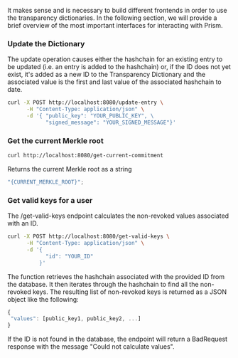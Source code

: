 It makes sense and is necessary to build different frontends in order to use the transparency dictionaries. In the following section, we will provide a brief overview of the most important interfaces for interacting with Prism.

### Update the Dictionary

The update operation causes either the hashchain for an existing entry to be updated (i.e. an entry is added to the hashchain) or, if the ID does not yet exist, it's added as a new ID to the Transparency Dictionary and the associated value is the first and last value of the associated hashchain to date.

```bash
curl -X POST http://localhost:8080/update-entry \
      -H "Content-Type: application/json" \
      -d '{ "public_key": "YOUR_PUBLIC_KEY", \
            "signed_message": "YOUR_SIGNED_MESSAGE"}'
```

### Get the current Merkle root

```bash
curl http://localhost:8080/get-current-commitment
```

Returns the current Merkle root as a string

```javascript
"{CURRENT_MERKLE_ROOT}";
```

### Get valid keys for a user

The /get-valid-keys endpoint calculates the non-revoked values associated with an ID.

```bash
curl -X POST http://localhost:8080/get-valid-keys \
      -H "Content-Type: application/json" \
      -d '{
            "id": "YOUR_ID"
          }'
```

 The function retrieves the hashchain associated with the provided ID from the database. It then iterates through the hashchain to find all
 the non-revoked keys. The resulting list of non-revoked keys is returned as a JSON object like the following:

 ```javascript
{
  "values": [public_key1, public_key2, ...]
}
 ```

If the ID is not found in the database, the endpoint will return a BadRequest response with the message "Could not calculate values".

